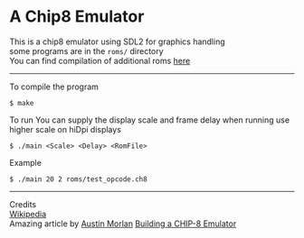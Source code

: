 # A Chip8 Emulator
This is a chip8 emulator using SDL2 for graphics handling  
some programs are in the `roms/` directory  
You can find compilation of additional roms [here](https://github.com/kripod/chip8-roms)

---

To compile the program   
```
$ make
```
To run 
You can supply the display scale and frame delay when running use higher scale on hiDpi displays  
```
$ ./main <Scale> <Delay> <RomFile>
```  
Example
```
$ ./main 20 2 roms/test_opcode.ch8
```
---
Credits   
[Wikipedia](https://en.wikipedia.org/wiki/CHIP-8)  
Amazing article by [Austin Morlan](https://austinmorlan.com) [Building a CHIP-8 Emulator](https://austinmorlan.com/posts/chip8_emulator/)
